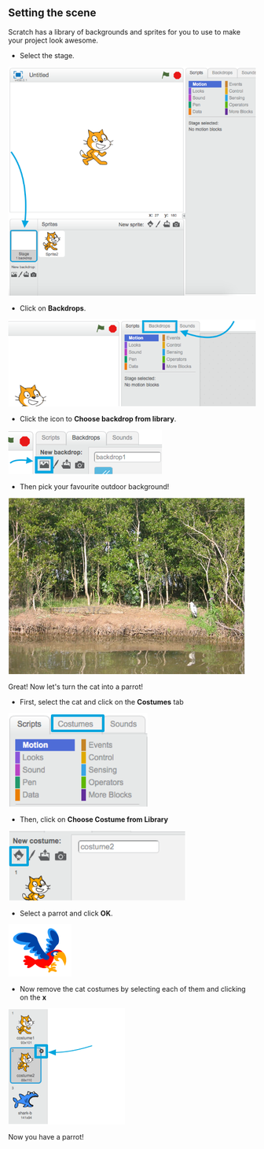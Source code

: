## Setting the scene

Scratch has a library of backgrounds and sprites for you to use to make your project look awesome.

+ Select the stage.

![Selecting the stage](images/looksSelectStage.png)

+ Click on **Backdrops**.

![The Backdrops tab](images/looksBackdrops.png)

+ Click the icon to **Choose backdrop from library**. 

![The Choose backdrop icon](images/looksChooseBg.png)
 
+ Then pick your favourite outdoor background! 

![A lake scene](images/looksLake.png)

Great! Now let's turn the cat into a parrot!

+ First, select the cat and click on the **Costumes** tab 

![](images/cool2.png)

+ Then, click on **Choose Costume from Library** 

![](images/cool3.png)

+ Select a parrot and click **OK**. 

![The parrot costume](images/looksParrot.png)

+ Now remove the cat costumes by selecting each of them and clicking on the **x** 

![](images/cool5.png)

Now you have a parrot!
